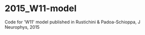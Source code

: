 # 2015_W11-model
Code for 'W11' model published in Rustichini &amp; Padoa-Schioppa, J Neurophys, 2015

